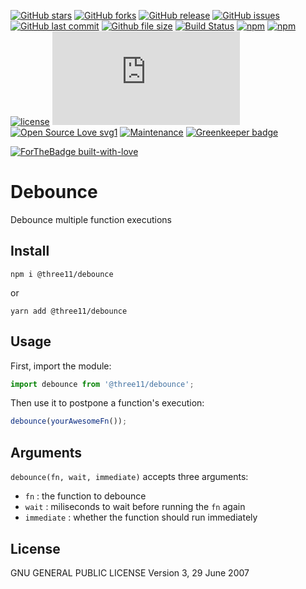 [![GitHub stars](https://img.shields.io/github/stars/three11/debounce.svg?style=social&label=Stars)](https://github.com/three11/debounce)
[![GitHub forks](https://img.shields.io/github/forks/three11/debounce.svg?style=social&label=Fork)](https://github.com/three11/debounce/network#fork-destination-box)
[![GitHub release](https://img.shields.io/github/release/three11/debounce.svg)](https://github.com/three11/debounce/releases/latest)
[![GitHub issues](https://img.shields.io/github/issues/three11/debounce.svg)](https://github.com/three11/debounce/issues)
[![GitHub last commit](https://img.shields.io/github/last-commit/three11/debounce.svg)](https://github.com/three11/debounce/commits/master)
[![Github file size](https://img.shields.io/github/size/three11/debounce/dist/index.min.js.svg)](https://github.com/three11/debounce/)
[![Build Status](https://travis-ci.org/three11/debounce.svg?branch=master)](https://travis-ci.org/three11/debounce)
[![npm](https://img.shields.io/npm/dt/@three11/debounce.svg)](https://www.npmjs.com/package/@three11/debounce)
[![npm](https://img.shields.io/npm/v/@three11/debounce.svg)](https://www.npmjs.com/package/@three11/debounce)
[![license](https://img.shields.io/github/license/three11/debounce.svg)](https://github.com/three11/debounce)
[![Analytics](https://ga-beacon.appspot.com/UA-83446952-1/github.com/three11/debounce/README.md)](https://github.com/three11/debounce/)
[![Open Source Love svg1](https://badges.frapsoft.com/os/v1/open-source.svg?v=103)](https://github.com/three11/debounce/)
[![Maintenance](https://img.shields.io/badge/Maintained%3F-yes-green.svg)](https://github.com/three11/debounce/graphs/commit-activity)
[![Greenkeeper badge](https://badges.greenkeeper.io/three11/debounce.svg)](https://greenkeeper.io/)

[![ForTheBadge built-with-love](https://ForTheBadge.com/images/badges/built-with-love.svg)](https://github.com/three11/)

# Debounce

Debounce multiple function executions

## Install

```console
npm i @three11/debounce
```

or

```console
yarn add @three11/debounce
```

## Usage

First, import the module:

```javascript
import debounce from '@three11/debounce';
```

Then use it to postpone a function's execution:

```javascript
debounce(yourAwesomeFn());
```

## Arguments

`debounce(fn, wait, immediate)` accepts three arguments:

*   `fn` : the function to debounce
*   `wait` : miliseconds to wait before running the `fn` again
*   `immediate` : whether the function should run immediately

## License

GNU GENERAL PUBLIC LICENSE Version 3, 29 June 2007
